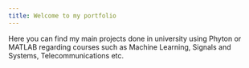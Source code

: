 ```yaml
---
title: Welcome to my portfolio
---
```

Here you can find my main projects done in university using Phyton or MATLAB regarding courses such as Machine Learning, Signals and Systems, Telecommunications etc.
